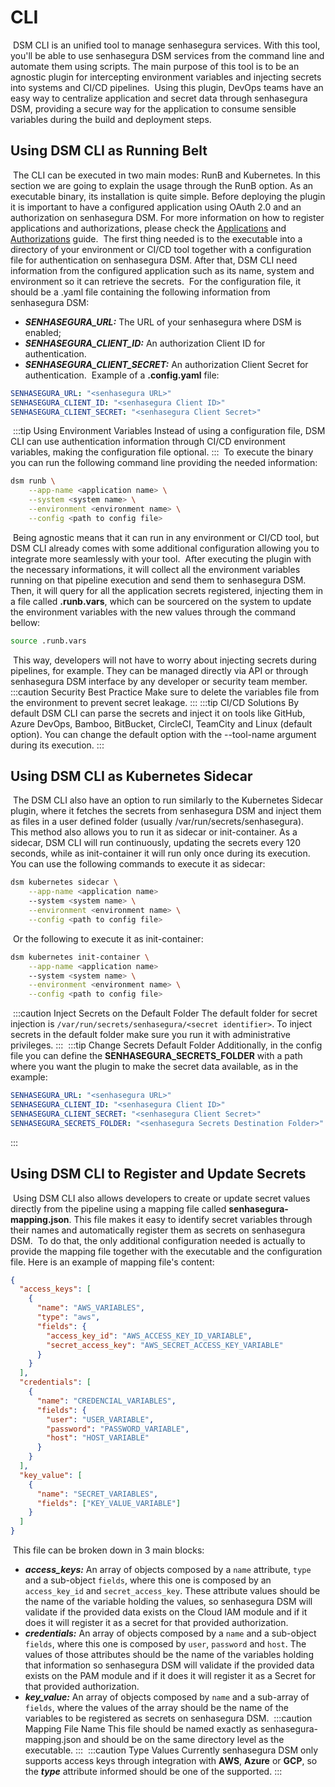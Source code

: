 
# CLI
​
DSM CLI is an unified tool to manage senhasegura services. With this tool, you'll be able to use senhasegura DSM services from the command line and automate them using scripts. The main purpose of this tool is to be an agnostic plugin for intercepting environment variables and injecting secrets into systems and CI/CD pipelines.
​
Using this plugin, DevOps teams have an easy way to centralize application and secret data through senhasegura DSM, providing a secure way for the application to consume sensible variables during the build and deployment steps.
​
## Using DSM CLI as Running Belt
​
The CLI can be executed in two main modes: RunB and Kubernetes. In this section we are going to explain the usage through the RunB option.
​
As an executable binary, its installation is quite simple. Before deploying the plugin it is important to have a configured application using OAuth 2.0 and an authorization on senhasegura DSM. For more information on how to register applications and authorizations, please check the [Applications](../applications.md) and [Authorizations](../authorizations.md) guide.
​
The first thing needed is to the executable into a directory of your environment or CI/CD tool together with a configuration file for authentication on senhasegura DSM. After that, DSM CLI need information from the configured application such as its name, system and environment so it can retrieve the secrets.
​
For the configuration file, it should be a .yaml file containing the following information from senhasegura DSM:
​
-   **_SENHASEGURA_URL:_** The URL of your senhasegura where DSM is enabled;
-   **_SENHASEGURA_CLIENT_ID:_** An authorization Client ID for authentication.
-   **_SENHASEGURA_CLIENT_SECRET:_** An authorization Client Secret for authentication.
​
Example of a **.config.yaml** file:
​
``` yaml title=".config.yaml"
SENHASEGURA_URL: "<senhasegura URL>"
SENHASEGURA_CLIENT_ID: "<senhasegura Client ID>"
SENHASEGURA_CLIENT_SECRET: "<senhasegura Client Secret>"
```
​
:::tip Using Environment Variables
Instead of using a configuration file, DSM CLI can use authentication information through CI/CD environment variables, making the configuration file optional.
:::
​
To execute the binary you can run the following command line providing the needed information:
​
``` bash
dsm runb \
    --app-name <application name> \
    --system <system name> \
    --environment <environment name> \
    --config <path to config file>
```
​
Being agnostic means that it can run in any environment or CI/CD tool, but DSM CLI already comes with some additional configuration allowing you to integrate more seamlessly with your tool.
​
After executing the plugin with the necessary informations, it will collect all the environment variables running on that pipeline execution and send them to senhasegura DSM.
​
Then, it will query for all the application secrets registered, injecting them in a file called **.runb.vars**, which can be sourcered on the system to update the environment variables with the new values through the command bellow:
​
```bash
source .runb.vars
```
​
This way, developers will not have to worry about injecting secrets during pipelines, for example. They can be managed directly via API or through senhasegura DSM interface by any developer or security team member.
​
:::caution Security Best Practice
Make sure to delete the variables file from the environment to prevent secret leakage.
:::
​
:::tip CI/CD Solutions
By default DSM CLI can parse the secrets and inject it on tools like GitHub, Azure DevOps, Bamboo, BitBucket, CircleCI, TeamCity and Linux (default option). You can change the default option with the --tool-name argument during its execution.
:::
​
## Using DSM CLI as Kubernetes Sidecar
​
The DSM CLI also have an option to run similarly to the Kubernetes Sidecar plugin, where it fetches the secrets from senhasegura DSM and inject them as files in a user defined folder (usually /var/run/secrets/senhasegura).
​
This method also allows you to run it as sidecar or init-container. As a sidecar, DSM CLI will run continuously, updating the secrets every 120 seconds, while as init-container it will run only once during its execution.
​
You can use the following commands to execute it as sidecar:
​
``` bash
dsm kubernetes sidecar \
    --app-name <application name>
    --system <system name> \
    --environment <environment name> \
    --config <path to config file>
```
​
Or the following to execute it as init-container:
​
``` bash
dsm kubernetes init-container \
    --app-name <application name>
    --system <system name> \
    --environment <environment name> \
    --config <path to config file>
```
​
:::caution Inject Secrets on the Default Folder
The default folder for secret injection is `/var/run/secrets/senhasegura/<secret identifier>`. To inject secrets in the default folder make sure you run it with administrative privileges.
:::
​
:::tip Change Secrets Default Folder
Additionally, in the config file you can define the **SENHASEGURA_SECRETS_FOLDER** with a path where you want the plugin to make the secret data available, as in the example:
​
``` yaml title=".config.yaml"
SENHASEGURA_URL: "<senhasegura URL>"
SENHASEGURA_CLIENT_ID: "<senhasegura Client ID>"
SENHASEGURA_CLIENT_SECRET: "<senhasegura Client Secret>"
SENHASEGURA_SECRETS_FOLDER: "<senhasegura Secrets Destination Folder>"
```
:::
​
## Using DSM CLI to Register and Update Secrets
​
Using DSM CLI also allows developers to create or update secret values directly from the pipeline using a mapping file called **senhasegura-mapping.json**. This file makes it easy to identify secret variables through their names and automatically register them as secrets on senhasegura DSM.
​
To do that, the only additional configuration needed is actually to provide the mapping file together with the executable and the configuration file. Here is an example of mapping file's content:
​
``` json title="senhasegura-mapping.json"
{
  "access_keys": [
    {
      "name": "AWS_VARIABLES",
      "type": "aws",
      "fields": {
        "access_key_id": "AWS_ACCESS_KEY_ID_VARIABLE",
        "secret_access_key": "AWS_SECRET_ACCESS_KEY_VARIABLE"
      }
    }
  ],
  "credentials": [
    {
      "name": "CREDENCIAL_VARIABLES",
      "fields": {
        "user": "USER_VARIABLE",
        "password": "PASSWORD_VARIABLE",
        "host": "HOST_VARIABLE"
      }
    }
  ],
  "key_value": [
    {
      "name": "SECRET_VARIABLES",
      "fields": ["KEY_VALUE_VARIABLE"]
    }
  ]
}
```
​
This file can be broken down in 3 main blocks:
​
-   **_access_keys:_** An array of objects composed by a `name` attribute, `type` and a sub-object `fields`, where this one is composed by an `access_key_id` and `secret_access_key`. These attribute values should be the name of the variable holding the values, so senhasegura DSM will validate if the provided data exists on the Cloud IAM module and if it does it will register it as a secret for that provided authorization.
-   **_credentials:_** An array of objects composed by a `name` and a sub-object `fields`, where this one is composed by `user`, `password` and `host`. The values of those attributes should be the name of the variables holding that information so senhasegura DSM will validate if the provided data exists on the PAM module and if it does it will register it as a Secret for that provided authorization.
-   **_key_value:_** An array of objects composed by `name` and a sub-array of `fields`, where the values of the array should be the name of the variables to be registered as secrets on senhasegura DSM.
​
:::caution Mapping File Name
This file should be named exactly as senhasegura-mapping.json and should be on the same directory level as the executable.
:::
​
:::caution Type Values
Currently senhasegura DSM only supports access keys through integration with **AWS**, **Azure** or **GCP**, so the **_type_** attribute informed should be one of the supported.
:::